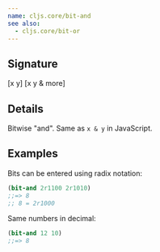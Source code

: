 ```yaml
---
name: cljs.core/bit-and
see also:
  - cljs.core/bit-or
---
```


## Signature
[x y]
[x y & more]


## Details

Bitwise "and".  Same as `x & y` in JavaScript.


## Examples

Bits can be entered using radix notation:

```clj
(bit-and 2r1100 2r1010)
;;=> 8
;; 8 = 2r1000
```

Same numbers in decimal:

```clj
(bit-and 12 10)
;;=> 8
```